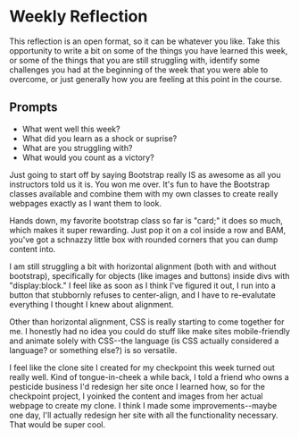 # Weekly Reflection
This reflection is an open format, so it can be whatever you like. Take this opportunity to write a bit on some of the things you have learned this week, or some of the things that you are still struggling with, identify some challenges you had at the beginning of the week that you were able to overcome, or just generally how you are feeling at this point in the course.

## Prompts
- What went well this week?
- What did you learn as a shock or suprise?
- What are you struggling with?
- What would you count as a victory?

Just going to start off by saying Bootstrap really IS as awesome as all you instructors told us it is. You won me over. It's fun to have the Bootstrap classes available and combine them with my own classes to create really webpages exactly as I want them to look. 

Hands down, my favorite bootstrap class so far is "card;" it does so much, which makes it super rewarding. Just pop it on a col inside a row and BAM, you've got a schnazzy little box with rounded corners that you can dump content into. 

I am still struggling a bit with horizontal alignment (both with and without bootstrap), specifically for objects (like images and buttons) inside divs with "display:block." I feel like as soon as I think I've figured it out, I run into a button that stubbornly refuses to center-align, and I have to re-evalutate everything I thought I knew about alignment.   

Other than horizontal alignment, CSS is really starting to come together for me. I honestly had no idea you could do stuff like make sites mobile-friendly and animate solely with CSS--the language (is CSS actually considered a language? or something else?) is so versatile. 

I feel like the clone site I created for my checkpoint this week turned out really well. Kind of tongue-in-cheek a while back, I told a friend who owns a pesticide business I'd redesign her site once I learned how, so for the checkpoint project, I yoinked the content and images from her actual webpage to create my clone. I think I made some improvements--maybe one day, I'll actually redesign her site with all the functionality necessary. That would be super cool. 


